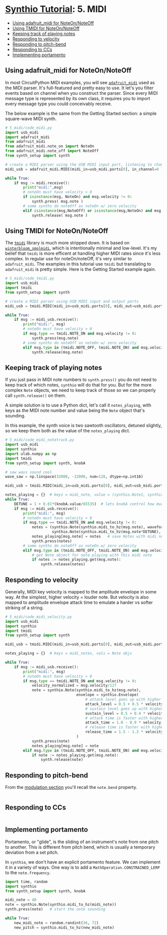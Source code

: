 # [Synthio Tutorial](.#sections): 5. MIDI

<!--ts-->
   * [Using adafruit_midi for NoteOn/NoteOff](#using-adafruit_midi-for-noteonnoteoff)
   * [Using TMIDI for NoteOn/NoteOff](#using-tmidi-for-noteonnoteoff)
   * [Keeping track of playing notes](#keeping-track-of-playing-notes)
   * [Responding to velocity](#responding-to-velocity)
   * [Responding to pitch-bend](#responding-to-pitch-bend)
   * [Responding to CCs](#responding-to-ccs)
   * [Implementing portamento](#implementing-portamento)
<!--te-->

## Using adafruit_midi for NoteOn/NoteOff

In most CircuitPython MIDI examples, you will see [`adafruit_midi`](https://docs.circuitpython.org/projects/midi/en/latest/api.html)
used as the MIDI parser. It's full-featured and pretty easy to use.
It let's you filter events based on channel when you construct the parser.
Since every MIDI message type is represented by its own class,
it requires you to import every message type you could conceivably receive.

The below example is the same from the Getting Started section: a simple
square-wave MIDI synth.

```py
# 5_midi/code_midi.py
import usb_midi
import adafruit_midi
from adafruit_midi
from adafruit_midi.note_on import NoteOn
from adafruit_midi.note_off import NoteOff
from synth_setup import synth

# create a MIDI parser using the USB MIDI input port, listening to channel 1
midi_usb = adafruit_midi.MIDI(midi_in=usb_midi.ports[0], in_channel=0 )

while True:
    if msg := midi.receive():
        print("midi:",msg)
        # noteOn must have velocity > 0
        if isinstance(msg, NoteOn) and msg.velocity != 0:
            synth.press( msg.note )
        # some synths do noteOff as noteOn w/ zero velocity
        elif isinstance(msg,NoteOff) or isinstance(msg,NoteOn) and msg.velocity==0:
            synth.release( msg.note )
```

## Using TMIDI for NoteOn/NoteOff

The [`tmidi`](https://circuitpython-tmidi.readthedocs.io/en/latest/api.html) library
is much more stripped down. It is based on [`winterbloom_smolmidi`](https://github.com/wntrblm/Winterbloom_SmolMIDI), which is intentionally
minimal and low-level. It's my belief that `tmidi` is more efficent at handling
higher MIDI rates since it's less complex.  In regular use for noteOn/noteOff,
it's very similar to `adafruit_midi`.  The examples in this tutorial use `tmidi`
but translating to `adafruit_midi` is pretty simple.
Here is the Getting Started example again.

```py
# 5_midi/code_tmidi.py
import usb_midi
import tmidi
from synth_setup import synth

# create a MIDI parser using USB MIDI input and output ports
midi_usb = tmidi.MIDI(midi_in=usb_midi.ports[0], midi_out=usb_midi.ports[1])

while True:
    if msg := midi_usb.receive():
        print("midi:", msg)
        # noteOn must have velocity > 0
        if msg.type == tmidi.NOTE_ON and msg.velocity != 0:
            synth.press(msg.note)
        # some synths do noteOff as noteOn w/ zero velocity
        elif msg.type in (tmidi.NOTE_OFF, tmidi.NOTE_ON) and msg.velocity == 0:
            synth.release(msg.note)
```

## Keeping track of playing notes

If you just pass in MIDI note numbers to `synth.press()` you do not need to
keep track of which notes, `synthio` will do that for you. But for the more complex
`Note` objects, we need to keep track of those so we can properly call `synth.release()`
on them.

A simple solution is to use a Python dict, let's call it `notes_playing`,
with keys as the MIDI note number and value being the `Note` object that's sounding.

In this example, the synth voice is two sawtooth oscillators, detuned slightly,
so we keep them both as the value of the `notes_playing` dict.

```py
# 5_midi/code_midi_notetrack.py
import usb_midi
import synthio
import ulab.numpy as np
import tmidi
from synth_setup import synth, knobA

# saw wavs sound cool
wave_saw = np.linspace(32000, -32000, num=128, dtype=np.int16)

midi_usb = tmidi.MIDI(midi_in=usb_midi.ports[0], midi_out=usb_midi.ports[1])

notes_playing = {}  # keys = midi_note, value = (synthio.Note1, synthio.Note2)
while True:
    DETUNE = 1 + 0.01*(knobA.value/65535)  # lets knobA control how much detune
    if msg := midi_usb.receive():
        print("midi:", msg)
        # noteOn must have velocity > 0
        if msg.type == tmidi.NOTE_ON and msg.velocity != 0:
            notes = (synthio.Note(synthio.midi_to_hz(msg.note), waveform=wave_saw),
                     synthio.Note(synthio.midi_to_hz(msg.note*DETUNE), waveform=wave_saw))
            notes_playing[msg.note] = notes   # save Notes with midi note key
            synth.press(notes)
        # some synths do noteOff as noteOn w/ zero velocity
        elif msg.type in (tmidi.NOTE_OFF, tmidi.NOTE_ON) and msg.velocity == 0:
            # get Note object for note playing with this midi note
            if notes := notes_playing.get(msg.note):
                synth.release(notes)
```

## Responding to velocity

Generally, MIDI key velocity is mapped to the amplitude envelope in some way.
At the simplest, higher velocity = louder note. But velocity is also mapped
to amplitude envelope attack time to emulate a harder vs softer striking of a string.


```py
# 5_midi/code_midi_velocity.py
import usb_midi
import synthio
import tmidi
from synth_setup import synth

midi_usb = tmidi.MIDI(midi_in=usb_midi.ports[0], midi_out=usb_midi.ports[1])

notes_playing = {}  # keys = midi_notes, vals = Note objs

while True:
    if msg := midi_usb.receive():
        print("midi:", msg)
        # noteOn must have velocity > 0
        if msg.type == tmidi.NOTE_ON and msg.velocity != 0:
            velocity_normalized = msg.velocity/127
            note = synthio.Note(synthio.midi_to_hz(msg.note),
                                envelope = synthio.Envelope(
                                    # attack level goes up with higher velocity
                                    attack_level = 0.5 + 0.5 * velocity_normalized,
                                    # sustain level goes up with higher velocity
                                    sustain_level = 0.5 + 0.4 * velocity_normalized,
                                    # attack time is faster with higher velocity
                                    attack_time = 1.0 - 0.9 * velocity_normalized,
                                    # release time is faster with higher velocity
                                    release_time = 1.5 - 1.2 * velocity_normalized,),
                                )
            synth.press(note)
            notes_playing[msg.note] = note
        elif msg.type in (tmidi.NOTE_OFF, tmidi.NOTE_ON) and msg.velocity == 0:
            if note := notes_playing.get(msg.note):
                synth.release(note)
```

## Responding to pitch-bend

From the [modulation section](README-2-Modulation.md) you'll recall the `note.bend`
property.

```py


```

## Responding to CCs

```py
```

## Implementing portamento

Portamento, or "glide", is the sliding of an instrument's note from one pitch to another.
This is different from pitch bend, which is usually a temporary deviation from a set pitch.

In `synthio`, we don't have an explicit portamento feature. We can implement it in a
variety of ways.  One way is to add a `MathOperation.CONSTRAINED_LERP` to the `note.frequency`.


```py
import time, random
import synthio
from synth_setup import synth, knobA

midi_note = 48
note = synthio.Note(synthio.midi_to_hz(midi_note))
synth.press(note)   # start the note sounding

while True:
    new_midi_note = random.randint(36, 72)
    new_pitch = synthio.midi_to_hz(new_midi_note)


```
